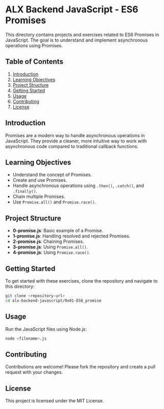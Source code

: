 # ALX Backend JavaScript - ES6 Promises

This directory contains projects and exercises related to ES6 Promises in JavaScript. The goal is to understand and implement asynchronous operations using Promises.

## Table of Contents

1. [Introduction](#introduction)
2. [Learning Objectives](#learning-objectives)
3. [Project Structure](#project-structure)
4. [Getting Started](#getting-started)
5. [Usage](#usage)
6. [Contributing](#contributing)
7. [License](#license)

## Introduction

Promises are a modern way to handle asynchronous operations in JavaScript. They provide a cleaner, more intuitive way to work with asynchronous code compared to traditional callback functions.

## Learning Objectives

- Understand the concept of Promises.
- Create and use Promises.
- Handle asynchronous operations using `.then()`, `.catch()`, and `.finally()`.
- Chain multiple Promises.
- Use `Promise.all()` and `Promise.race()`.

## Project Structure

- **0-promise.js**: Basic example of a Promise.
- **1-promise.js**: Handling resolved and rejected Promises.
- **2-promise.js**: Chaining Promises.
- **3-promise.js**: Using `Promise.all()`.
- **4-promise.js**: Using `Promise.race()`.

## Getting Started

To get started with these exercises, clone the repository and navigate to this directory:

```bash
git clone <repository-url>
cd alx-backend-javascript/0x01-ES6_promise
```

## Usage

Run the JavaScript files using Node.js:

```bash
node <filename>.js
```

## Contributing

Contributions are welcome! Please fork the repository and create a pull request with your changes.

## License

This project is licensed under the MIT License.
